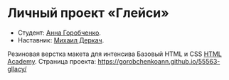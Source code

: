 # Личный проект «Глейси»

* Студент: [Анна Горобченко](https://up.htmlacademy.ru/htmlcss/18/user/55563).
* Наставник: [Михаил Деркач](https://github.com/Mikhail1992).

Резиновая верстка макета для интенсива Базовый HTML и CSS [HTML Academy](https://htmlacademy.ru/intensive/htmlcss).
Страница проекта: https://gorobchenkoann.github.io/55563-gllacy/
